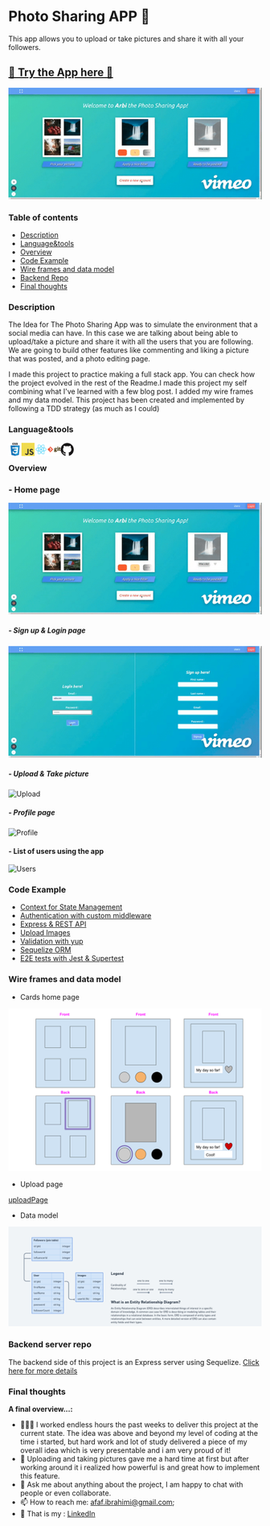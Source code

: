 # Photo Sharing APP 📸

This app allows you to upload or take pictures and share it with all your followers.

## [📸 Try the App here 🤳 ](https://photosharing.netlify.app)

![Preview](https://github.com/afaf98/IG-Clone/blob/main/ImagesReadME/home.gif)

### Table of contents

- [Description](#Description)
- [Language&tools](#Language&tools)
- [Overview](#Overview)
- [Code Example](#CodeExample)
- [Wire frames and data model](#Wireframesanddatamodel)
- [Backend Repo]()
- [Final thoughts]()

### Description

The Idea for The Photo Sharing App was to simulate the environment that a social media can have. In this case we are talking about being able to upload/take a picture and share it with all the users that you are following. We are going to build other features like commenting and liking a picture that was posted, and a photo editing page.

I made this project to practice making a full stack app. You can check how the project evolved in the rest of the Readme.I made this project my self combining what I've learned with a few blog post. I added my wire frames and my data model. This project has been created and implemented by following a TDD strategy (as much as I could)

### Language&tools

<img align="left" alt="CSS3" width="26px" src="https://raw.githubusercontent.com/github/explore/80688e429a7d4ef2fca1e82350fe8e3517d3494d/topics/css/css.png" />
<img align="left" alt="JavaScript" width="26px" src="https://raw.githubusercontent.com/github/explore/80688e429a7d4ef2fca1e82350fe8e3517d3494d/topics/javascript/javascript.png" />
<img align="left" alt="React" width="26px" src="https://raw.githubusercontent.com/github/explore/80688e429a7d4ef2fca1e82350fe8e3517d3494d/topics/react/react.png" />
<img align="left" alt="Git" width="26px" src="https://raw.githubusercontent.com/github/explore/80688e429a7d4ef2fca1e82350fe8e3517d3494d/topics/git/git.png" />
<img align="left" alt="GitHub" width="26px" src="https://raw.githubusercontent.com/github/explore/78df643247d429f6cc873026c0622819ad797942/topics/github/github.png" />

<br/>

### Overview

### - Home page

![Home](https://github.com/afaf98/IG-Clone/blob/homeProfile/ImagesReadME/home.gif)

##### - Sign up & Login page

![Sign in](https://github.com/afaf98/IG-Clone/blob/homeProfile/ImagesReadME/login.gif)

##### - Upload & Take picture

![Upload](https://github.com/afaf98/IG-Clone/blob/homeProfile/ImagesReadME/uplaod.gif)

##### - Profile page

![Profile](https://github.com/afaf98/IG-Clone/blob/homeProfile/ImagesReadME/profile.gif)

#### - List of users using the app

![Users](https://github.com/afaf98/IG-Clone/blob/homeProfile/ImagesReadME/users.gif)

### Code Example

- [Context for State Management](https://github.com/afaf98/IG-Clone/tree/main/src/context)
- [Authentication with custom middleware](https://github.com/afaf98/Backend_IGClone/blob/main/auth/middleware.js)
- [Express & REST API](https://github.com/afaf98/Backend_IGClone/tree/main/router)
- [Upload Images](https://github.com/afaf98/Backend_IGClone/blob/main/router/upload.js)
- [Validation with yup](https://github.com/afaf98/Backend_IGClone/blob/main/router/user.js)
- [Sequelize ORM](https://github.com/afaf98/Backend_IGClone/tree/main/models)
- [E2E tests with Jest & Supertest](https://github.com/afaf98/Backend_IGClone/tree/main/tests)

### Wire frames and data model

- Cards home page

![wireFrame](https://github.com/afaf98/IG-Clone/blob/main/Card_Layouts.png)

- Upload page

[uploadPage](https://whimsical.com/snapshots-TfLEox8xzV77cdG8nTBy2K)

- Data model

![dataModel](https://github.com/afaf98/IG-Clone/blob/main/dataModel.png)

### Backend server repo

The backend side of this project is an Express server using Sequelize. [Click here for more details](https://github.com/afaf98/Backend_IGClone)

### Final thoughts

**A final overview...:**

- 👨🏽‍💻 I worked endless hours the past weeks to deliver this project at the current state. The idea was above and beyond my level of coding at the time i started, but hard work and lot of study delivered a piece of my overall idea which is very presentable and i am very proud of it!
- 🌱 Uploading and taking pictures gave me a hard time at first but after working around it i realized how powerful is and great how to implement this feature.
- 💬 Ask me about anything about the project, I am happy to chat with people or even collaborate.
- 📫 How to reach me: [afaf.ibrahimi@gmail.com]();
- 📝 That is my : [LinkedIn](https://www.linkedin.com/in/afaf-ibrahimi/)
